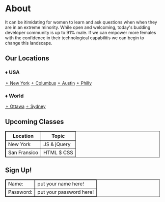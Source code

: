 <style>
table, th, td {
  border:1px solid black;
}
</style>
<h1>About</h1>
<p>It can be itimidating for women to learn and ask questions when 
when they are in an extreme minority. While open and welcoming, 
today's budding developer community is up to 91% male. If we can 
empower more females with the confidence in their technological 
capabilitis we can begin to change this landscape. </p>
<h2>Our Locations</h2>
<h3>&diams; USA</h3>
<a href="url">&#9900; New York</a>
<a href="url">&#9900; Columbus</a>
<a href="url">&#9900; Austin</a>
<a href="url">&#9900; Philly</a>
<h3>&diams; World</h3>
<a href="url">&#9900; Ottawa</a>
<a href="url">&#9900; Sydney</a>
<h2>Upcoming Classes</h2>
<table style="width:100%">
  <tr>
    <th>Location</th>
    <th>Topic</th>
  </tr>
  <tr>
    <td>New York</td>
    <td>JS & jQuery</td>
  </tr>
  <tr>
    <td>San Fransico</td>
    <td>HTML $ CSS</td>
  </tr>
</table>
<h2>Sign Up!</h2>
<table>
   <tr>
     <td> Name: </td>
     <td>put your name here!</td>
   <tr>
     <td> Password: </td>
     <td>put your password here!</td>
